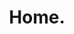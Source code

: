 ---
title: 'Home.'
class: home page page-id-6 page-template-default ascend wpb-js-composer js-comp-ver-4.11.2 vc_responsive
layout: front
home_header:
    title: Compass High School
    subtitle: A public charter school built by the community for the community.
    image_path: https://compassfortcollins.org/wp-content/uploads/2016/05/IMG_3127-copy.jpg
    call_to_action_text: "Enrolling Now!"
    call_to_action_link_path: "/parents/#iframe"
video_section:
    title: "Want to know more about Compass High School?"
    sub_title: "Take a couple of minutes to get to know us!"
    call_to_action_text: "Enroll Here!"
    call_to_action_link_path: "/parents/#iframe"    
    video_path: "https://www.youtube.com/embed/CjSeH0K9PLY"
announcements_and_events:
    content_html: "<p><em><strong>Parent Information Meeting: stay tuned...</strong></em></p>
          <p><em><strong>Next meeting of CCC Prototype/YSci Summer Program:</strong></em>&nbsp;Monday, June 19, 9a-3p. Meet at&nbsp;CSU in the Education Building, room 13</p>
          <p><em><strong>Partnership Team Meeting: &nbsp;June 22</strong></em><strong>, 9:00am-10:30am </strong>at Mesh Campus, 242 Linden Street, Fort Collins.</p>
          <p><em><strong>Next Board Meeting:</strong></em> Mesh Campus conference room, 6-8 pm, Wed. May 24, 2017</p>"
_comments:
    video_section:
        video_path: "For example: https://www.youtube.com/embed/CjSeH0K9PLY"
---